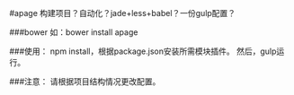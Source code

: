 #apage
构建项目？自动化？jade+less+babel？一份gulp配置？

###bower
如：bower install apage

###使用：
npm install，根据package.json安装所需模块插件。
然后，gulp运行。

###注意：
请根据项目结构情况更改配置。
